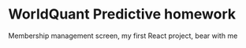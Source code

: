 # WorldQuant Predictive homework

Membership management screen, my first React project, bear with me
